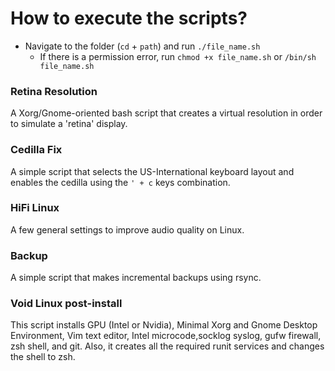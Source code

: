 # How to execute the scripts?

* Navigate to the folder (`cd` + `path`) and run `./file_name.sh`
  * If there is a permission error, run `chmod +x file_name.sh` or `/bin/sh file_name.sh`


###  Retina Resolution

   A Xorg/Gnome-oriented bash script that creates a virtual resolution in order to simulate a 'retina' display.
  

###  Cedilla Fix

   A simple script that selects the US-International keyboard layout and enables the cedilla using the ```' + c``` keys combination.
   
   
### HiFi Linux

   A few general settings to improve audio quality on Linux.
   
   
### Backup

   A simple script that makes incremental backups using rsync.

### Void Linux post-install 

   This script installs GPU (Intel or Nvidia), Minimal Xorg and Gnome Desktop Environment, Vim text editor, Intel microcode,socklog syslog, gufw firewall, zsh shell, and git. Also, it creates all the required runit services and changes the shell to zsh.

